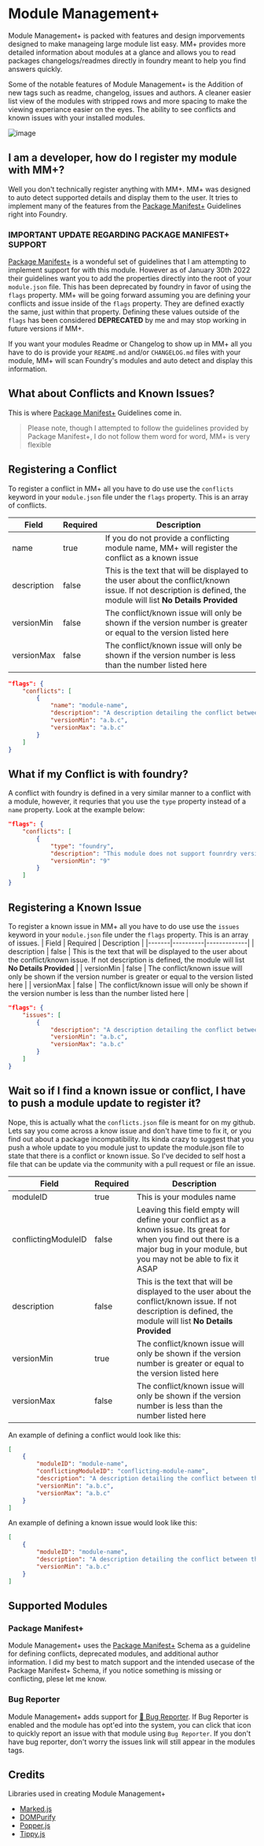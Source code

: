 # Module Management+
Module Management+ is packed with features and design imporvements designed to make manageing large module list easy. MM+ provides more detailed information about modules at a glance and allows you to read packages changelogs/readmes directly in foundry meant to help you find answers quickly.

Some of the notable features of Module Management+ is the Addition of new tags such as readme, changelog, issues and authors. A cleaner easier list view of the modules with stripped rows and more spacing to make the viewing experiance easier on the eyes. The ability to see conflicts and known issues with your installed modules.

![image](https://user-images.githubusercontent.com/564874/151680029-b6ab5ba8-c4a6-43c4-9580-7b76946acd79.png)

## I am a developer, how do I register my module with MM+?
Well you don't technically register anything with MM+. MM+ was designed to auto detect supported details and display them to the user. It tries to implement many of the features from the [Package Manifest+](https://foundryvtt.wiki/en/development/manifest-plus) Guidelines right into Foundry. 

### IMPORTANT UPDATE REGARDING PACKAGE MANIFEST+ SUPPORT
[Package Manifest+](https://foundryvtt.wiki/en/development/manifest-plus) is a wondeful set of guidelines that I am attempting to implement support for with this module. However as of January 30th 2022 their guidelines want you to add the properties directly into the root of your `module.json` file. This has been deprecated by foundry in favor of using the `flags` property. MM+ will be going forward assuming you are defining your conflicts and issue inside of the `flags` property. They are defined exactly the same, just within that property. Defining these values outside of the `flags` has been considered **DEPRECATED** by me and may stop working in future versions if MM+.

If you want your modules Readme or Changelog to show up in MM+ all you have to do is provide your `README.md` and/or `CHANGELOG.md` files with your module, MM+ will scan Foundry's modules and auto detect and display this information.

## What about Conflicts and Known Issues?
This is where [Package Manifest+](https://foundryvtt.wiki/en/development/manifest-plus) Guidelines come in.
> Please note, though I attempted to follow the guidelines provided by Package Manifest+, I do not follow them word for word, MM+ is very flexible

## Registering a Conflict
To register a conflict in MM+ all you have to do use use the `conflicts` keyword in your `module.json` file under the `flags` property. This is an array of conflicts.

| Field | Required | Description |
|-------|----------|-------------|
| name  | true    | If you do not provide a conflicting module name, MM+ will register the conflict as a known issue |
| description | false | This is the text that will be displayed to the user about the conflict/known issue. If not description is defined, the module will list **No Details Provided** |
| versionMin | false | The conflict/known issue will only be shown if the version number is greater or equal to the version listed here |
| versionMax | false | The conflict/known issue will only be shown if the version number is less than the number listed here |
```json
"flags": {
	"conflicts": [
		{
			"name": "module-name",
			"description": "A description detailing the conflict between the two modules.",
			"versionMin": "a.b.c",
			"versionMax": "a.b.c"
		}
	]
}
```

## What if my Conflict is with foundry?
A conflict with foundry is defined in a very similar manner to a conflict with a module, however, it requries that you use the `type` property instead of a `name` property. Look at the example below:
```json
"flags": {
	"conflicts": [
		{
			"type": "foundry",
			"description": "This module does not support founrdry version 9+. Enabling this module will have issues, due so at your own risk as this version is not supported at this time.",
			"versionMin": "9"
		}
	]
}
```


## Registering a Known Issue
To register a known issue in MM+ all you have to do use use the `issues` keyword in your `module.json` file under the `flags` property. This is an array of issues.
| Field | Required | Description |
|-------|----------|-------------|
| description | false | This is the text that will be displayed to the user about the conflict/known issue. If not description is defined, the module will list **No Details Provided** |
| versionMin | false | The conflict/known issue will only be shown if the version number is greater or equal to the version listed here |
| versionMax | false | The conflict/known issue will only be shown if the version number is less than the number listed here |
```json
"flags": {
	"issues": [
		{
			"description": "A description detailing the conflict between the two modules.",
			"versionMin": "a.b.c",
			"versionMax": "a.b.c"
		}
	]
}
```

## Wait so if I find a known issue or conflict, I have to push a module update to register it?
Nope, this is actually what the `conflicts.json` file is meant for on my github. Lets say you come across a know issue and don't have time to fix it, or you find out about a package incompatibility. Its kinda crazy to suggest that you push a whole update to you module just to update the module.json file to state that there is a conflict or known issue. So I've decided to self host a file that can be update via the community with a pull request or file an issue. 

| Field | Required | Description |
|-------|----------|-------------|
| moduleID | true | This is your modules name |
| conflictingModuleID | false | Leaving this field empty will define your conflict as a known issue. Its great for when you find out there is a major bug in your module, but you may not be able to fix it ASAP |
| description | false | This is the text that will be displayed to the user about the conflict/known issue. If not description is defined, the module will list **No Details Provided** |
| versionMin | true | The conflict/known issue will only be shown if the version number is greater or equal to the version listed here |
| versionMax | false | The conflict/known issue will only be shown if the version number is less than the number listed here |

An example of defining a conflict would look like this:
```json
[
	{
		"moduleID": "module-name",
		"conflictingModuleID": "conflicting-module-name",
		"description": "A description detailing the conflict between the two modules.",
		"versionMin": "a.b.c",
		"versionMax": "a.b.c"
	}
]
```
An example of defining a known issue would look like this:
```json
[
	{
		"moduleID": "module-name",
		"description": "A description detailing the conflict between the two modules.",
		"versionMin": "a.b.c"
	}
]
```

## Supported Modules
### Package Manifest+
Module Management+ uses the [Package Manifest+](https://foundryvtt.wiki/en/development/manifest-plus) Schema as a guideline for defining conflicts, deprecated modules, and additional author information. I did my best to match support and the intended usecase of the Package Manifest+ Schema, if you notice something is missing or conflicting, plese let me know.

### Bug Reporter
Module Management+ adds support for [🐛 Bug Reporter](https://foundryvtt.com/packages/bug-reporter). If Bug Reporter is enabled and the module has opt'ed into the system, you can click that icon to quickly report an issue with that module using `Bug Reporter`. If you don't have bug reporter, don't worry the issues link will still appear in the modules tags.

## Credits
Libraries used in creating Module Management+
- [Marked.js](https://github.com/markedjs/marked) 
- [DOMPurify](https://github.com/cure53/DOMPurify) 
- [Popper.js](https://popper.js.org/) 
- [Tippy.js](https://atomiks.github.io/tippyjs/) 
